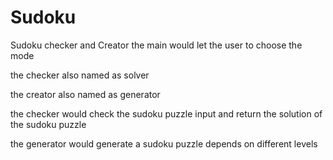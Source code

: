 # Sudoku
Sudoku checker and Creator
the main would let the user to choose the mode


the checker also named as solver

the creator also named as generator

the checker would check the sudoku puzzle input and return the solution of the sudoku puzzle

the generator would generate a sudoku puzzle depends on different levels
